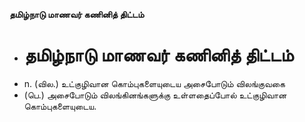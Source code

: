 **தமிழ்நாடு மாணவர் கணினித் திட்டம்**
- # தமிழ்நாடு மாணவர் கணினித் திட்டம்
- n. (வில.) உட்குழிவான கொம்புகளையுடைய அசைபோடும் விலங்குவகை
- (பெ.) அசைபோடும் விலங்கினங்களுக்கு உள்ளதைப்போல் உட்குழிவான கொம்புகளையுடைய.

